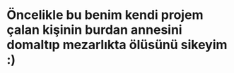# Öncelikle bu benim kendi projem çalan kişinin burdan annesini domaltıp mezarlıkta ölüsünü sikeyim :)

